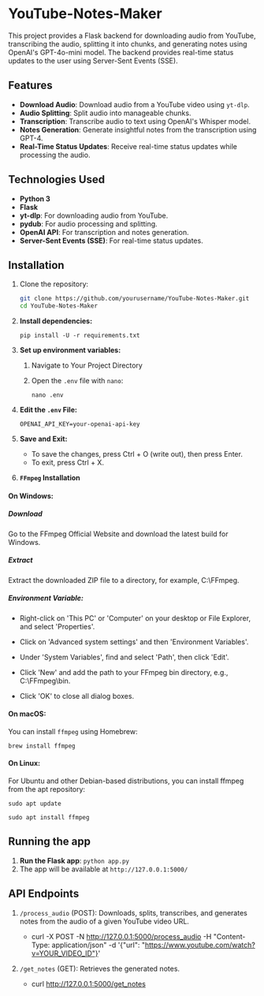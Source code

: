 # YouTube-Notes-Maker

This project provides a Flask backend for downloading audio from YouTube, transcribing the audio, splitting it into chunks, and generating notes using OpenAI's GPT-4o-mini model. The backend provides real-time status updates to the user using Server-Sent Events (SSE).

## Features

- **Download Audio**: Download audio from a YouTube video using `yt-dlp`.
- **Audio Splitting**: Split audio into manageable chunks.
- **Transcription**: Transcribe audio to text using OpenAI's Whisper model.
- **Notes Generation**: Generate insightful notes from the transcription using GPT-4.
- **Real-Time Status Updates**: Receive real-time status updates while processing the audio.

## Technologies Used

- **Python 3**
- **Flask**
- **yt-dlp**: For downloading audio from YouTube.
- **pydub**: For audio processing and splitting.
- **OpenAI API**: For transcription and notes generation.
- **Server-Sent Events (SSE)**: For real-time status updates.

## Installation

1. Clone the repository:

   ```bash
   git clone https://github.com/yourusername/YouTube-Notes-Maker.git
   cd YouTube-Notes-Maker

   ```

2. **Install dependencies:**

   `pip install -U -r requirements.txt `

3. **Set up environment variables:**

   1. Navigate to Your Project Directory
   2. Open the `.env` file with `nano`:

      `nano .env`
4. **Edit the `.env` File:**
      ```
      OPENAI_API_KEY=your-openai-api-key
      ```
5. **Save and Exit:**
      - To save the changes, press Ctrl + O (write out), then press Enter.
      - To exit, press Ctrl + X.

6. **`FFmpeg` Installation**

#### On Windows:

##### Download
Go to the FFmpeg Official Website and download the latest build for Windows.

##### Extract
Extract the downloaded ZIP file to a directory, for example, C:\FFmpeg.

##### Environment Variable:
- Right-click on 'This PC' or 'Computer' on your desktop or File Explorer, and select 'Properties'.

- Click on 'Advanced system settings' and then 'Environment Variables'.

- Under 'System Variables', find and select 'Path', then click 'Edit'.

- Click 'New' and add the path to your FFmpeg bin directory, e.g., C:\FFmpeg\bin.

- Click 'OK' to close all dialog boxes.

#### On macOS:

You can install `ffmpeg` using Homebrew:

`brew install ffmpeg`

#### On Linux:
For Ubuntu and other Debian-based distributions, you can install ffmpeg from the apt repository:

`sudo apt update`

`sudo apt install ffmpeg`

## Running the app
1. **Run the Flask app**: `python app.py`
2. The app will be available at `http://127.0.0.1:5000/`

## API Endpoints
1. `/process_audio` (POST): Downloads, splits, transcribes, and generates notes from the audio of a given YouTube video URL.
   - curl -X POST -N http://127.0.0.1:5000/process_audio -H "Content-Type: application/json" -d '{"url": "https://www.youtube.com/watch?v=YOUR_VIDEO_ID"}'

 2. `/get_notes` (GET): Retrieves the generated notes.
    - curl http://127.0.0.1:5000/get_notes

